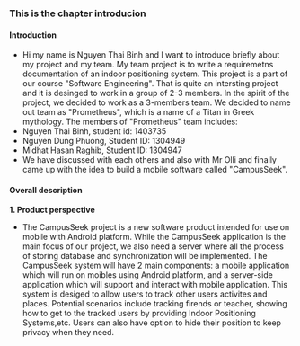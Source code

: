 ### This is the chapter introducion

#### Introduction
 * Hi my name is Nguyen Thai Binh and I want to introduce briefly about my project and my team. My team project is to write a requiremetns documentation of an indoor positioning system. This project is a part of our course "Software Engineering". That is quite an intersting project and it is desinged to work in a group of 2-3 members. In the spirit of the project, we decided to work as a 3-members team. We decided to name out team as "Prometheus", which is a name of a Titan in Greek mythology. The members of "Prometheus" team includes: 
  * Nguyen Thai Binh, student id: 1403735
  * Nguyen Dung Phuong, Student ID: 1304949
  * Midhat Hasan Raghib, Student ID: 1304947
 * We have discussed with each others and also with Mr Olli and finally came up with the idea to build a mobile software called "CampusSeek". 

#### Overall description
 **1. Product perspective**
  * The CampusSeek project is a new software product intended for use on mobile with Android platform. While the CampusSeek application is the main focus of our project, we also need a server where all the process of storing database and synchronization will be implemented. The CampusSeek system will have 2 main components: a mobile application which will run on moibles using Android platform, and a server-side application which will support and interact with mobile application. This system is desiged to allow users to track other users activites and places. Potential scenarios include tracking firends or teacher, showing how to get to the tracked users by providing Indoor Positioning Systems,etc. Users can also have option to hide their position to keep privacy when they need.

